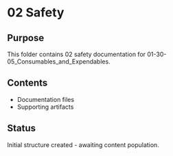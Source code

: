# 02 Safety

## Purpose
This folder contains 02 safety documentation for 01-30-05_Consumables_and_Expendables.

## Contents
- Documentation files
- Supporting artifacts

## Status
Initial structure created - awaiting content population.
